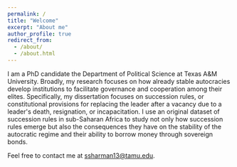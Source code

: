 ```yaml
---
permalink: /
title: "Welcome"
excerpt: "About me"
author_profile: true
redirect_from: 
  - /about/
  - /about.html
---
```


I am a PhD candidate the Department of Political Science at Texas A&M University.
Broadly, my research focuses on how already stable autocracies develop institutions to facilitate governance and cooperation among their elites.
Specifically, my dissertation focuses on succession rules, or constitutional provisions for replacing the leader after a vacancy due to a leader's death, resignation, or incapacitation.
I use an original dataset of succession rules in sub-Saharan Africa to study not only how succession rules emerge but also the consequences they have on the stability of the autocratic regime and their ability to borrow money through sovereign bonds.


Feel free to contact me at ssharman13@tamu.edu.

